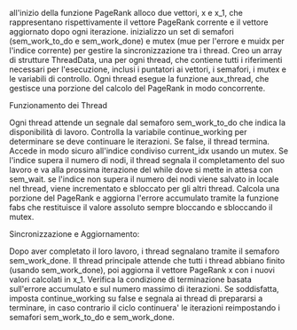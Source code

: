 all'inizio della funzione PageRank alloco due vettori, x e x_1, che rappresentano rispettivamente il vettore PageRank corrente e il vettore aggiornato dopo ogni iterazione.
inizializzo un set di semafori (sem_work_to_do e sem_work_done) e mutex (mue per l'errore e muidx per l'indice corrente) per gestire la sincronizzazione tra i thread.
Creo un array di strutture ThreadData, una per ogni thread, che contiene tutti i riferimenti necessari per l'esecuzione, inclusi i puntatori ai vettori, i semafori, i mutex e le variabili di controllo.
Ogni thread esegue la funzione aux_thread, che gestisce una porzione del calcolo del PageRank in modo concorrente.

Funzionamento dei Thread

Ogni thread attende un segnale dal semaforo sem_work_to_do che indica la disponibilità di lavoro.
Controlla la variabile continue_working per determinare se deve continuare le iterazioni. Se false, il thread termina.
Accede in modo sicuro all'indice condiviso current_idx usando un mutex. Se l'indice supera il numero di nodi, il thread segnala il completamento del suo lavoro e va alla prossima iterazione del while dove si mette in attesa con sem_wait.
se l'indice non supera il numero dei nodi viene salvato in locale nel thread, viene incrementato e sbloccato per gli altri thread.
Calcola una porzione del PageRank e aggiorna l'errore accumulato tramite la funzione fabs che restituisce il valore assoluto sempre bloccando e sbloccando il mutex.

Sincronizzazione e Aggiornamento:

Dopo aver completato il loro lavoro, i thread segnalano tramite il semaforo sem_work_done.
Il thread principale attende che tutti i thread abbiano finito (usando sem_work_done), poi aggiorna il vettore PageRank x con i nuovi valori calcolati in x_1.
Verifica la condizione di terminazione basata sull'errore accumulato e sul numero massimo di iterazioni. Se soddisfatta, imposta continue_working su false e segnala ai thread di prepararsi a terminare, in caso contrario il ciclo continuera' le iterazioni reimpostando i semafori sem_work_to_do e sem_work_done.
